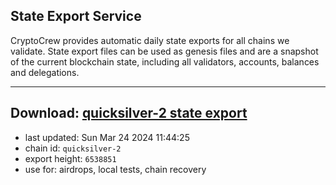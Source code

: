 ## State Export Service
CryptoCrew provides automatic daily state exports for all chains we validate. State export files can be used as genesis files and are a snapshot of the current blockchain state, including all validators, accounts, balances and delegations.

---
**Download: [quicksilver-2 state export](https://dl-eu2.ccvalidators.com/SERVICE/quicksilver/quicksilver-2_export_6538851.json)**
---

- last updated: Sun Mar 24 2024 11:44:25
- chain id: `quicksilver-2`
- export height: `6538851`
- use for: airdrops, local tests, chain recovery
